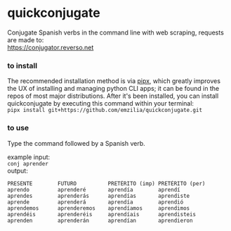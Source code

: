 # quickconjugate
Conjugate Spanish verbs in the command line with web scraping, requests are made to:    
<https://conjugator.reverso.net>

### to install
The recommended installation method is via [pipx](https://github.com/pypa/pipx), which greatly improves the UX of installing and managing python CLI apps; it can be found in the repos of most major distributions. After it's been installed, you can install quickconjugate by executing this command within your terminal:   
```pipx install git+https://github.com/emzilia/quickconjugate.git```

### to use
Type the command followed by a Spanish verb.

example input:    
```conj aprender```    
output:
```
PRESENTE        FUTURO          PRETÉRITO (imp) PRETÉRITO (per)
aprendo         aprenderé       aprendía        aprendí
aprendes        aprenderás      aprendías       aprendiste
aprende         aprenderá       aprendía        aprendió
aprendemos      aprenderemos    aprendíamos     aprendimos
aprendéis       aprenderéis     aprendíais      aprendisteis
aprenden        aprenderán      aprendían       aprendieron
```
